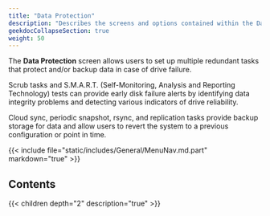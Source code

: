 ```yaml
---
title: "Data Protection"
description: "Describes the screens and options contained within the Data Protection section in TrueNAS SCALE."
geekdocCollapseSection: true
weight: 50
---
```


The **Data Protection** screen allows users to set up multiple redundant tasks that protect and/or backup data in case of drive failure. 

Scrub tasks and S.M.A.R.T. (Self-Monitoring, Analysis and Reporting Technology) tests can provide early disk failure alerts by identifying data integrity problems and detecting various indicators of drive reliability.

Cloud sync, periodic snapshot, rsync, and replication tasks provide backup storage for data and allow users to revert the system to a previous configuration or point in time.

{{< include file="static/includes/General/MenuNav.md.part" markdown="true" >}}

## Contents

{{< children depth="2" description="true" >}}
